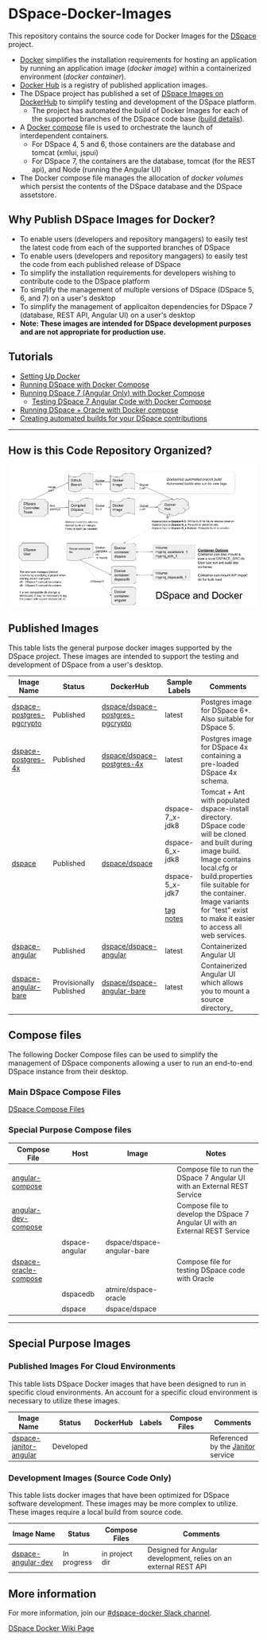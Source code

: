 # DSpace-Docker-Images

This repository contains the source code for Docker Images for the [DSpace](https://dspace.org) project.
- [Docker](https://docs.docker.com/get-started/) simplifies the installation requirements for hosting an application by running an application image (_docker image_) within a containerized environment (_docker container_).
- [Docker Hub](https://dockerhub.com) is a registry of published application images.
- The DSpace project has published a set of [DSpace Images on DockerHub](https://hub.docker.com/u/dspace/) to simplify testing and development of the DSpace platform.
  - The project has automated the build of Docker Images for each of the supported branches of the DSpace code base ([build details](https://hub.docker.com/r/dspace/dspace/builds/)).
- A [Docker compose](https://docs.docker.com/compose/overview/) file is used to orchestrate the launch of interdependent containers.  
  - For DSpace 4, 5 and 6, those containers are the database and tomcat (xmlui, jspui)
  - For DSpace 7, the containers are the database, tomcat (for the REST api), and Node (running the Angular UI)
- The Docker compose file manages the allocation of _docker volumes_ which persist the contents of the DSpace database and the DSpace assetstore.

## Why Publish DSpace Images for Docker?
- To enable users (developers and repository mangagers) to easily test the latest code from each of the supported branches of DSpace
- To enable users (developers and repository mangagers) to easily test the code from each published release of DSpace
- To simplify the installation requirements for developers wishing to contribute code to the DSpace platform
- To simplify the management of multiple versions of DSpace (DSpace 5, 6, and 7) on a user's desktop
- To simplify the management of applicaiton dependencies for DSpace 7 (database, REST API, Angular UI) on a user's desktop
-  __Note: These images are intended for DSpace development purposes and are not appropriate for production use.__

## Tutorials

- [Setting Up Docker](documentation/tutorialSetup.md)
- [Running DSpace with Docker Compose](docker-compose-files/dspace-compose/README.md)
- [Running DSpace 7 (Angular Only) with Docker Compose](docker-compose-files/angular-compose/README.md)
  - [Testing DSpace 7 Angular Code with Docker Compose](docker-compose-files/angular-dev-compose/README.md)
- [Running DSpace + Oracle with Docker compose](docker-compose-files/dspace-oracle-compose/README.md)
- [Creating automated builds for your DSpace contributions](documentation/forkBuild.md)

---

## How is this Code Repository Organized?
![DSpace Docker Overview Diagram](documentation/DSpaceDockerFlow.png)

## Published Images
This table lists the general purpose docker images supported by the DSpace project.  These images are intended to support the testing and development of DSpace from a user's desktop.

| Image Name | Status | DockerHub | Sample Labels | Comments |
| ---------- | ------ | --------- | ------------- | -------- |
| [dspace-postgres-pgcrypto](https://github.com/DSpace-Labs/DSpace-Docker-Images/tree/master/dockerfiles/dspace-postgres-pgcrypto) | Published |  [dspace/dspace-postgres-pgcrypto](https://hub.docker.com/r/dspace/dspace-postgres-pgcrypto/) | latest | Postgres image for DSpace 6+.  Also suitable for DSpace 5.|
| [dspace-postgres-4x](https://github.com/DSpace-Labs/DSpace-Docker-Images/tree/master/dockerfiles/dspace-postgres-4x) | Published |  [dspace/dspace-postgres-4x](https://hub.docker.com/r/dspace/dspace-postgres-4x/) | latest | Postgres image for DSpace 4x containing a pre-loaded DSpace 4x schema.|
| [dspace](https://github.com/DSpace/DSpace/blob/master/Dockerfile) | Published |[dspace/dspace](https://hub.docker.com/r/dspace/dspace/)| dspace-7_x-jdk8<br/><br/>dspace-6_x-jdk8<br/><br/>dspace-5_x-jdk7<br/><br/>[tag notes](https://wiki.duraspace.org/display/DSPACE/DSpace+and+Docker) | Tomcat + Ant with populated dspace-install directory. <br/>DSpace code will be cloned and built during image build. <br/>Image contains local.cfg or build.properties file suitable for the container.<br/>Image variants for "test" exist to make it easier to access all web services.|
| [dspace-angular](https://github.com/DSpace/dspace-angular/blob/docker/Dockerfile) | Published |[dspace/dspace-angular](https://hub.docker.com/r/dspace/dspace-angular/)| latest| Containerized Angular UI |
| [dspace-angular-bare](https://github.com/DSpace-Labs/DSpace-Docker-Images/tree/master/dockerfiles/dspace-angular-bare/) | Provisionally Published  |[dspace/dspace-angular-bare](https://hub.docker.com/r/dspace/dspace-angular-bare/)| latest|  Containerized Angular UI which allows you to mount a source directory_|

## Compose files
The following Docker Compose files can be used to simplify the management of DSpace components allowing a user to run an end-to-end DSpace instance from their desktop.

### Main DSpace Compose Files
[DSpace Compose Files](docker-compose-files/dspace-compose/ComposeFiles.md)

### Special Purpose Compose files

| Compose File | Host  | Image | Notes |
| ------------ | ----- | ----- | ----- |
| [angular-compose](https://github.com/DSpace-Labs/DSpace-Docker-Images/tree/master/docker-compose-files/angular-compose) | | | Compose file to run the DSpace 7 Angular UI with an External REST Service |
| [angular-dev-compose](https://github.com/DSpace-Labs/DSpace-Docker-Images/tree/master/docker-compose-files/angular-dev-compose) | | | Compose file to develop the DSpace 7 Angular UI with an External REST Service |
| | dspace-angular | dspace/dspace-angular-bare   | |
| [dspace-oracle-compose](https://github.com/DSpace-Labs/DSpace-Docker-Images/tree/master/docker-compose-files/dspace-oracle-compose) | | | Compose file for testing DSpace code with Oracle |
| | dspacedb | atmire/dspace-oracle            | |
| | dspace   | dspace/dspace                   | ||


---

## Special Purpose Images

### Published Images For Cloud Environments
This table lists DSpace Docker images that have been designed to  run in specific cloud environments.  An account for a specific cloud environment is necessary to utilize these images.

| Image Name | Status | DockerHub | Labels | Compose Files | Comments |
| ---------- | ------ | --------- | ------ | ------------- | -------- |
| [dspace-janitor-angular](https://github.com/DSpace-Labs/DSpace-Docker-Images/tree/master/dockerfiles/dspace-janitor-angular)|Developed||||Referenced by the [Janitor](https://janitor.technology) service|

### Development Images (Source Code Only)
This table lists docker images that have been optimized for DSpace software development.  These images may be more complex to utilize.  These images require a local build from source code.

| Image Name | Status | Compose Files | Comments |
| ---------- | ------ | ------------- | -------- |
| [dspace-angular-dev](https://github.com/DSpace-Labs/DSpace-Docker-Images/tree/master/dockerfiles/dspace-angular-dev) | In progress | in project dir | Designed for Angular development, relies on an external REST API |



## More information
For more information, join our [#dspace-docker Slack channel](https://dspace-org.slack.com/messages/C9YD42PV3).

[DSpace Docker Wiki Page](https://wiki.duraspace.org/display/DSPACE/DSpace+and+Docker)
